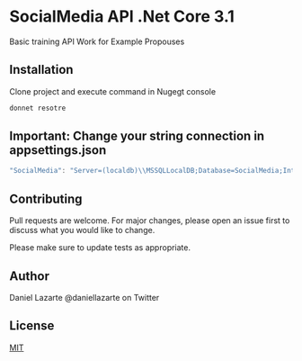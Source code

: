 # SocialMedia API .Net Core 3.1
Basic training API Work for Example Propouses

## Installation

Clone project and execute command in Nugegt console

```bash
donnet resotre
```

## Important: Change your string connection in appsettings.json

```c#
"SocialMedia": "Server=(localdb)\\MSSQLLocalDB;Database=SocialMedia;Integrated Security = true"
```

## Contributing
Pull requests are welcome. For major changes, please open an issue first to discuss what you would like to change.

Please make sure to update tests as appropriate.

## Author
Daniel Lazarte @daniellazarte on Twitter

## License
[MIT](https://choosealicense.com/licenses/mit/)